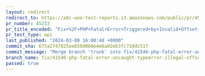 ```yaml
---
layout: redirect
redirect_to: https://a8c-woo-test-reports.s3.amazonaws.com/public/pr/45233/api/index.html
pr_number: 45233
pr_title_encoded: "Fix+%2F+PHP+Fatal+Error+Triggered+by+Invalid+Offset+Type+in+wc-cart-functions.php+%2341546"
pr_test_type: api
last_published: "2024-03-08 16:00:48 +0000"
commit_sha: 675a2747825ee659d060e4e6a02eb3fc72ddc517
commit_message: "Merge branch 'trunk' into fix/41546-php-fatal-error-uncaught-typeerro…"
branch_name: fix/41546-php-fatal-error-uncaught-typeerror-illegal-offset-type-in-isset-or-empty-in-includeswc-cart-functionsphp
passed: true
---
```

